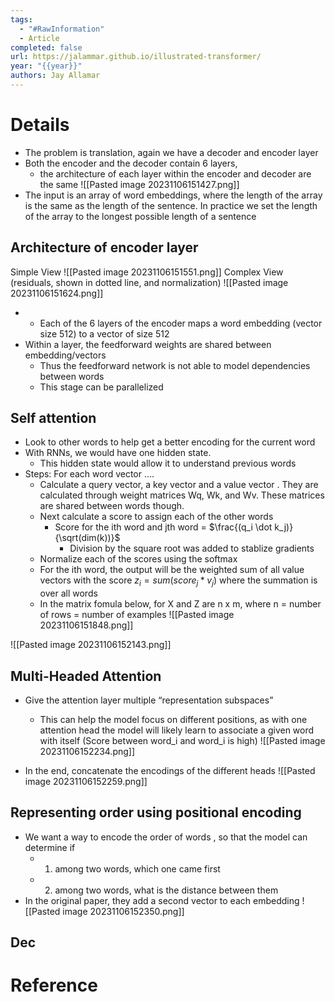 ```yaml
---
tags:
  - "#RawInformation"
  - Article
completed: false
url: https://jalammar.github.io/illustrated-transformer/
year: "{{year}}"
authors: Jay Allamar
---
```


# Details
- The problem is translation, again we have a decoder and encoder layer
- Both the encoder and the decoder contain 6 layers,
    - the architecture of each layer within the encoder and decoder are the same
![[Pasted image 20231106151427.png]]
- The input is an array of word embeddings, where the length of the array is the same as the length of the sentence. In practice we set the length of the array to the longest possible length of a sentence

## Architecture of encoder layer

Simple View
![[Pasted image 20231106151551.png]]
Complex View (residuals, shown in dotted line, and normalization)
![[Pasted image 20231106151624.png]]
- - Each of the 6 layers of the encoder maps a word embedding (vector size 512) to a vector of size 512
- Within a layer, the feedforward weights are shared between embedding/vectors
    - Thus the feedforward network is not able to model dependencies between words
    - This stage can be parallelized
## Self attention
- Look to other words to help get a better encoding for the current word
- With RNNs, we would have one hidden state.
	- This hidden state would allow it to understand previous words
- Steps: For each word vector ….
    - Calculate a query vector, a key vector and a value vector . They are calculated through weight matrices Wq, Wk, and Wv. These matrices are shared between words though.
    - Next calculate a score to assign each of the other words
        - Score for the ith word and jth word = $\frac{(q_i \dot k_j)}{\sqrt(dim(k))}$
            - Division by the square root was added to stablize gradients
    - Normalize each of the scores using the softmax
    - For the ith word, the output will be the weighted sum of all value vectors with the score $z_i= sum(score_j * v_j)$ where the summation is over all words
    - In the matrix fomula below, for X and Z are n x m, where n = number of rows = number of examples
![[Pasted image 20231106151848.png]]

![[Pasted image 20231106152143.png]]

## Multi-Headed Attention
* Give the attention layer multiple “representation subspaces”
	* This can help the model focus on different positions, as with one attention head the model will likely learn to associate a given word with itself (Score between word_i and word_i is high)
![[Pasted image 20231106152234.png]]

* In the end, concatenate the encodings of the different heads
![[Pasted image 20231106152259.png]]

## Representing order using positional encoding
- We want a way to encode the order of words , so that the model can determine if
	- 1. among two words, which one came first
	- 2. among two words, what is the distance between them
- In the original paper, they add a second vector to each embedding
![[Pasted image 20231106152350.png]]

## Dec






# Reference

